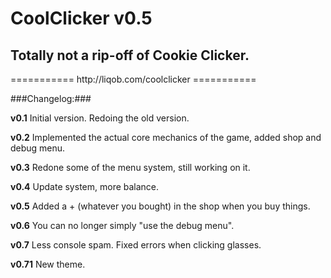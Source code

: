 <h1>CoolClicker v0.5</h1>
<h2>Totally not a rip-off of Cookie Clicker.</h2>
===========
http://liqob.com/coolclicker
===========

###Changelog:###

**v0.1** Initial version. Redoing the old version.

**v0.2** Implemented the actual core mechanics of the game, added shop and debug menu.

**v0.3** Redone some of the menu system, still working on it.

**v0.4** Update system, more balance.

**v0.5** Added a + (whatever you bought) in the shop when you buy things.

**v0.6** You can no longer simply "use the debug menu".

**v0.7** Less console spam. Fixed errors when clicking glasses.

**v0.71** New theme.

